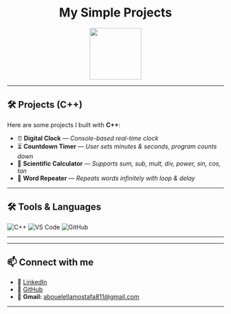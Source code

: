 <div align="center">

# My Simple Projects  

<img src="https://img.icons8.com/color/96/000000/c-plus-plus-logo.png" width="120"/>

</div>

---

## 🛠️ Projects (C++)
Here are some  projects I built with **C++**:

- ⏰ **Digital Clock** — *Console-based real-time clock*  
- ⏳ **Countdown Timer** — *User sets minutes & seconds, program counts down*  
- 🧮 **Scientific Calculator** — *Supports sum, sub, mult, div, power, sin, cos, tan*  
- 🔁 **Word Repeater** — *Repeats words infinitely with loop & delay*  

---

## 🛠️ Tools & Languages
![C++](https://img.shields.io/badge/C++-00599C?style=flat&logo=cplusplus&logoColor=white)
![VS Code](https://img.shields.io/badge/VS%20Code-0078D4?style=flat&logo=visual-studio-code&logoColor=white)
![GitHub](https://img.shields.io/badge/GitHub-181717?style=flat&logo=github&logoColor=white)

---
---

## 📫 Connect with me
- 💼 [LinkedIn](https://linkedin.com)   
- 🐙 [GitHub](https://github.com/MostafaAboelella)  
- 📧 **Gmail:** abouelellamostafa811@gmail.com 

---
